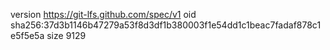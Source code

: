 version https://git-lfs.github.com/spec/v1
oid sha256:37d3b1146b47279a53f8d3df1b380003f1e54dd1c1beac7fadaf878c1e5f5e5a
size 9129
